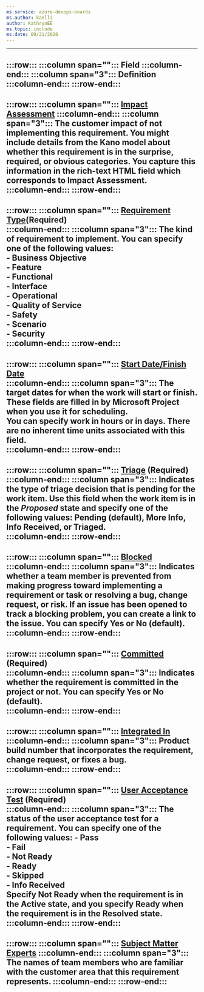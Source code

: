 ```yaml
---
ms.service: azure-devops-boards
ms.author: kaelli
author: KathrynEE
ms.topic: include
ms.date: 09/21/2020
---
```




---
:::row:::
   :::column span="":::
      **Field**
   :::column-end:::
   :::column span="3":::
      **Definition**
   :::column-end:::
:::row-end:::
---
:::row:::
   :::column span="":::
      [Impact Assessment](/previous-versions/azure/devops/boards/work-items/guidance/cmmi/guidance-requirements-field-reference-cmmi)
   :::column-end:::
   :::column span="3":::
      The customer impact of not implementing this requirement. You might include details from the Kano model about whether this requirement is in the surprise, required, or obvious categories. You capture this information in the rich-text HTML field which corresponds to Impact Assessment.  
   :::column-end:::
:::row-end:::
---
:::row:::
   :::column span="":::
      [Requirement Type](/previous-versions/azure/devops/boards/work-items/guidance/cmmi/guidance-requirements-field-reference-cmmi)(Required)  
   :::column-end:::
   :::column span="3":::
      The kind of requirement to implement. You can specify one of the following values:  
      - **Business Objective**  
      - **Feature**  
      - **Functional**  
      - **Interface**  
      - **Operational**  
      - **Quality of Service**  
      - **Safety**  
      - **Scenario**  
      - **Security**  
   :::column-end:::
:::row-end:::
---
:::row:::
   :::column span="":::
      [Start Date/Finish Date](../queries/query-by-date-or-current-iteration.md)  
   :::column-end:::
   :::column span="3":::
      The target dates for when the work will start or finish. These fields are filled in by Microsoft Project when you use it for scheduling.  
      You can specify work in hours or in days. There are no inherent time units associated with this field.  
   :::column-end:::
:::row-end:::
---
:::row:::
   :::column span="":::
      [Triage](../queries/planning-ranking-priorities.md) (Required)
   :::column-end:::
   :::column span="3":::
      Indicates the type of triage decision that is pending for the work item. Use this field when the work item is in the *Proposed* state and specify one of the following values: **Pending** (default), **More Info**, **Info Received**, or **Triaged**.  
   :::column-end:::
:::row-end:::
---
:::row:::
   :::column span="":::
      [Blocked](../queries/planning-ranking-priorities.md)  
   :::column-end:::
   :::column span="3":::
      Indicates whether a team member is prevented from making progress toward implementing a requirement or task or resolving a bug, change request, or risk. If an issue has been opened to track a blocking problem, you can create a link to the issue. You can specify **Yes** or **No** (default).  
   :::column-end:::
:::row-end:::
---
:::row:::
   :::column span="":::
      [Committed](../queries/planning-ranking-priorities.md) (Required)  
   :::column-end:::
   :::column span="3":::
      Indicates whether the requirement is committed in the project or not. You can specify **Yes** or **No** (default).  
   :::column-end:::
:::row-end:::
---
:::row:::
   :::column span="":::
      [Integrated In](../queries/build-test-integration.md)
   :::column-end:::
   :::column span="3":::
      Product build number that incorporates the requirement, change request, or fixes a bug.  
   :::column-end:::
:::row-end:::
---
:::row:::
   :::column span="":::
      [User Acceptance Test](/previous-versions/azure/devops/boards/work-items/guidance/cmmi/guidance-requirements-field-reference-cmmi) (Required)  
   :::column-end:::
   :::column span="3":::
      The status of the user acceptance test for a requirement. You can specify one of the following values:
      - **Pass**  
      - **Fail**  
      - **Not Ready**  
      - **Ready**  
      - **Skipped**  
      - **Info Received**  
      Specify **Not Ready** when the requirement is in the Active state, and you specify **Ready** when the requirement is in the Resolved state.  
   :::column-end:::
:::row-end:::
---
:::row:::
   :::column span="":::
      [Subject Matter Experts](/previous-versions/azure/devops/boards/work-items/guidance/cmmi/guidance-requirements-field-reference-cmmi)
   :::column-end:::
   :::column span="3":::
      The names of team members who are familiar with the customer area that this requirement represents.
   :::column-end:::
:::row-end:::
---